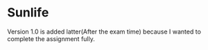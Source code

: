 # Sunlife
Version 1.0 is added latter(After the exam time) because I wanted to complete the assignment fully.

